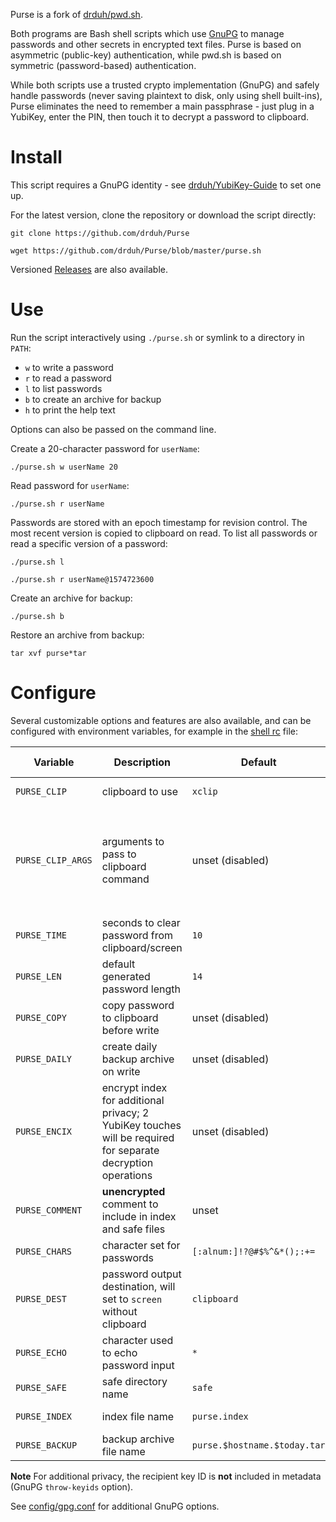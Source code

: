 Purse is a fork of [drduh/pwd.sh](https://github.com/drduh/pwd.sh).

Both programs are Bash shell scripts which use [GnuPG](https://www.gnupg.org/) to manage passwords and other secrets in encrypted text files. Purse is based on asymmetric (public-key) authentication, while pwd.sh is based on symmetric (password-based) authentication.

While both scripts use a trusted crypto implementation (GnuPG) and safely handle passwords (never saving plaintext to disk, only using shell built-ins), Purse eliminates the need to remember a main passphrase - just plug in a YubiKey, enter the PIN, then touch it to decrypt a password to clipboard.

# Install

This script requires a GnuPG identity - see [drduh/YubiKey-Guide](https://github.com/drduh/YubiKey-Guide) to set one up.

For the latest version, clone the repository or download the script directly:

```console
git clone https://github.com/drduh/Purse

wget https://github.com/drduh/Purse/blob/master/purse.sh
```

Versioned [Releases](https://github.com/drduh/Purse/releases) are also available.

# Use

Run the script interactively using `./purse.sh` or symlink to a directory in `PATH`:

- `w` to write a password
- `r` to read a password
- `l` to list passwords
- `b` to create an archive for backup
- `h` to print the help text

Options can also be passed on the command line.

Create a 20-character password for `userName`:

```console
./purse.sh w userName 20
```

Read password for `userName`:

```console
./purse.sh r userName
```

Passwords are stored with an epoch timestamp for revision control. The most recent version is copied to clipboard on read. To list all passwords or read a specific version of a password:

```console
./purse.sh l

./purse.sh r userName@1574723600
```

Create an archive for backup:

```console
./purse.sh b
```

Restore an archive from backup:

```console
tar xvf purse*tar
```

# Configure

Several customizable options and features are also available, and can be configured with environment variables, for example in the [shell rc](https://github.com/drduh/config/blob/master/zshrc) file:

Variable | Description | Default | Available options
-|-|-|-
`PURSE_CLIP` | clipboard to use | `xclip` | `pbcopy` on macOS
`PURSE_CLIP_ARGS` | arguments to pass to clipboard command | unset (disabled) | `-i -selection clipboard` to use primary (control-v) clipboard with xclip
`PURSE_TIME` | seconds to clear password from clipboard/screen | `10` | any valid integer
`PURSE_LEN` | default generated password length | `14` | any valid integer
`PURSE_COPY` | copy password to clipboard before write | unset (disabled) | `1` or `true` to enable
`PURSE_DAILY` | create daily backup archive on write | unset (disabled) | `1` or `true` to enable
`PURSE_ENCIX` | encrypt index for additional privacy; 2 YubiKey touches will be required for separate decryption operations | unset (disabled) | `1` or `true` to enable
`PURSE_COMMENT` | **unencrypted** comment to include in index and safe files | unset | any valid string
`PURSE_CHARS` | character set for passwords | `[:alnum:]!?@#$%^&*();:+=` | any valid characters
`PURSE_DEST` | password output destination, will set to `screen` without clipboard | `clipboard` | `clipboard` or `screen`
`PURSE_ECHO` | character used to echo password input | `*` | any valid character
`PURSE_SAFE` | safe directory name | `safe` | any valid string
`PURSE_INDEX` | index file name | `purse.index` | any valid string
`PURSE_BACKUP` | backup archive file name | `purse.$hostname.$today.tar` | any valid string

**Note** For additional privacy, the recipient key ID is **not** included in metadata (GnuPG `throw-keyids` option).



See [config/gpg.conf](https://github.com/drduh/config/blob/master/gpg.conf) for additional GnuPG options.
